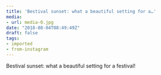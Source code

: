 ```yaml
---
title: 'Bestival sunset: what a beautiful setting for a…'
media:
- url: media-0.jpg
date: "2018-08-04T08:49:49Z"
draft: false
tags:
- imported
- from-instagram
---
```

Bestival sunset: what a beautiful setting for a festival!
